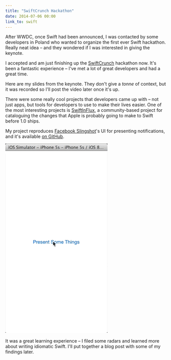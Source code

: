 ```yaml
---
title: "SwiftCrunch Hackathon"
date: 2014-07-06 00:00
link_to: swift
---
```


After WWDC, once Swift had been announced, I was contacted by some developers in Poland who wanted to organize the first ever Swift hackathon. Really neat idea – and they wondered if I was interested in giving the keynote.

<!-- more -->

I accepted and am just finishing up the [SwiftCrunch](http://swiftcrunch.com) hackathon now. It's been a fantastic experience – I've met a lot of great developers and had a great time.

Here are my slides from the keynote. They don't give a _tonne_ of context, but it was recorded so I'll post the video later once it's up.

<script async class="speakerdeck-embed" data-id="7150b350e5fe01314f761288f3080752" data-ratio="1.77777777777778" src="//speakerdeck.com/assets/embed.js"></script>

There were some really cool projects that developers came up with – not just apps, but tools for developers to use to make their lives easier. One of the most interesting projects is [SwiftInFlux](https://github.com/ksm/SwiftInFlux), a community-based project for cataloguing the changes that Apple is probably going to make to Swift before 1.0 ships.

My project reproduces [Facebook Slingshot](https://itunes.apple.com/ca/app/slingshot/id878681557?mt=8)'s UI for presenting notifications, and it's available [on GitHub](https://github.com/AshFurrow/ModalNotificationController).

 ![](/img/import/blog/swiftcrunch-hackathon/37F72982F8A44987B6BA09D5940CB58C.gif)

It was a great learning experience – I filed some radars and learned more about writing idiomatic Swift. I'll put together a blog post with some of my findings later.

